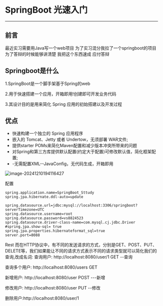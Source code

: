 # SpringBoot 光速入门

-----

## 前言 

最近实习需要用Java写一个web项目 为了实习混分我拉了一个springboot的项目为了答辩的时候能够讲清楚 我把这个东西速成 应付答辩

## Springboot是什么

1.SpringBoot是一个脚手架基于Spring的web

2.用于快速搭建一个应用，开箱即用!创建即可开发业务代码

3.其设计目的是用来简化 Spring 应用的初始搭建以及开发过程

## 优点

- 快速构建一个独立的 Spring 应用程序
- 嵌入的 Tomcat、Jetty 或者 Undertow，无须部署 WAR文件;
- 提供starter POMs来简化Maven配置和减少版本冲突所带来的问题
- 对Spring和第三方库提供默认配置(约定大于配置)可修改默认值，简化框架配置;
- -无需配置XML--JavaConfig，无代码生成，开箱即用



![image-20241210194116427](https://stupid-blog-img.oss-cn-beijing.aliyuncs.com/Blog/image-20241210194116427.png)

配置

```spring
spring.application.name=SpringBoot_Sttudy
spring.jpa.hibernate.ddl-auto=update

spring.datasource.url=jdbc:mysql://localhost:3306/springboot?serverTimezone=UTC
spring.datasource.username=root
spring.datasource.password=vs8824523
spring.datasource.driver-class-name=com.mysql.cj.jdbc.Driver
#spring.jpa.show-sql= true
spring.jpa.properties.hibernateformat_sql=true
server.port=8088

```

Rest
而在HTTP协议中，有不同的发送请求的方式，分别是GET、POST、PUT、DELETE等，我们如果能让不同的请求方式表示不同的请求类型就可以简化我们的查询,改成名词:
查询用户: http://localhost:8080/user/1 GET --查询

查询多个用户: http://localhost:8080/users GET

新增用户: http://localhost:8080/user POST ---新增

修改用户: http://localhost:8080/user PUT --修改

删除用户:http://localhost:8080/user/1
